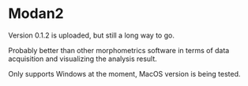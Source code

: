 # Modan2
Version 0.1.2 is uploaded, but still a long way to go. 

Probably better than other morphometrics software in terms of data acquisition and visualizing the analysis result.

Only supports Windows at the moment, MacOS version is being tested.
